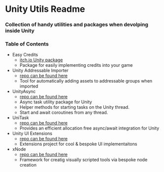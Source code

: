 # Unity Utils Readme
### Collection of handy utilities and packages when devolping inside Unity

### Table of Contents

* Easy Credits
	- [itch.io Unity package](https://oneratgames.itch.io/easycredits) 
	- Package for easily implementing credits into your game
* Unity Addressable Importer 
	- [repo can be found here](https://github.com/favoyang/unity-addressable-importer)
	- Tool for automatically adding assets to addressable groups when imported
* UnityAsync
	- [repo can be found here](https://github.com/coryleach/UnityAsync)
	- Async task utility package for Unity
	- Helper methods for starting tasks on the Unity thread.
 	- Start and await coroutines from any thread.
* UniTask
	- [repo can be found here](https://github.com/Cysharp/UniTask)
	- Provides an efficient allocation free async/await integration for Unity
* Unity UI Extensions
	- [repo can be found here](https://bitbucket.org/UnityUIExtensions/unity-ui-extensions/wiki/Home)
	- Extensions project for cool & bespoke UI implementaitons 
* xNode
	- [repo can be found here](https://github.com/Siccity/xNode)
	- Framework for creatig visually scripted tools via bespoke node creation